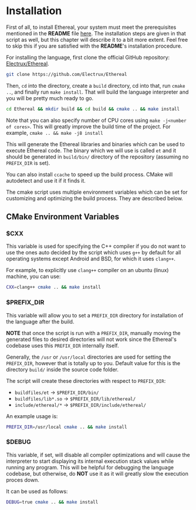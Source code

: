# Installation

First of all, to install Ethereal, your system must meet the prerequisites mentioned in the **README** file [here](https://github.com/Electrux/Ethereal/blob/master/README.md).
The installation steps are given in that script as well, but this chapter will describe it to a bit more extent. Feel free to skip this if you are satisfied with the **README**'s installation procedure.

For installing the language, first clone the official GitHub repository: [Electrux/Ethereal](https://github.com/Electrux/Ethereal).
```bash
git clone https://github.com/Electrux/Ethereal
```

Then, `cd` into the directory, create a `build` directory, cd into that, run `cmake ..`, and finally run `make install`.
That will build the language interpreter and you will be pretty much ready to go.
```bash
cd Ethereal && mkdir build && cd build && cmake .. && make install
```

Note that you can also specify number of CPU cores using `make -j<number of cores>`. This will greatly improve the build time
of the project. For example, `cmake .. && make -j8 install`

This will generate the Ethereal libraries and binaries which can be used to execute Ethereal code. The binary which we will use is called `et` and it should be generated in `build/bin/` directory of the repository (assuming no `PREFIX_DIR` is set).

You can also install `ccache` to speed up the build process. CMake will autodetect and use it if it finds it.

The cmake script uses multiple environment variables which can be set for customizing and optimizing the build process. They are described below.

## CMake Environment Variables
### $CXX
This variable is used for specifying the C++ compiler if you do not want to use the ones auto decided by the script which uses `g++` by default for all operating systems except Android and BSD, for which it uses `clang++`.

For example, to explicitly use `clang++` compiler on an ubuntu (linux) machine, you can use:
```bash
CXX=clang++ cmake .. && make install
```

### $PREFIX_DIR
This variable will allow you to set a `PREFIX_DIR` directory for installation of the language after the build.

**NOTE** that once the script is run with a `PREFIX_DIR`, manually moving the generated files to desired directories will not work since the Ethereal's codebase uses this `PREFIX_DIR` internally itself.

Generally, the `/usr` or `/usr/local` directories are used for setting the `PREFIX_DIR`, however that is totally up to you. Default value for this is the directory `build/` inside the source code folder.

The script will create these directories with respect to `PREFIX_DIR`:
*  `buildfiles/et` -> `$PREFIX_DIR/bin/`
*  `buildfiles/lib*.so` -> `$PREFIX_DIR/lib/ethereal/`
*  `include/ethereal/*` -> `$PREFIX_DIR/include/ethereal/`

An example usage is:
```bash
PREFIX_DIR=/usr/local cmake .. && make install
```

### $DEBUG
This variable, if set, will disable all compiler optimizations and will cause the interpreter to start displaying its internal execution stack values while running any program. This will be helpful for debugging the language codebase, but otherwise, do **NOT** use it as it will greatly slow the execution proces down.

It can be used as follows:
```bash
DEBUG=true cmake .. && make install
```